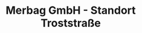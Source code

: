 ---
title: "Merbag GmbH - Standort Troststraße"
url: /wien/merbag-gmbh-standort-troststrasse/
shop: Autohaus
---